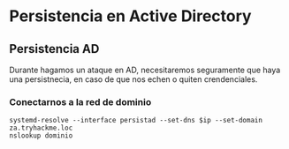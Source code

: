 # Persistencia en Active Directory

## Persistencia AD

Durante hagamos un ataque en AD, necesitaremos seguramente que haya una persistnecia, en caso de que nos echen o quiten crendenciales.

### Conectarnos a la red de dominio

```
systemd-resolve --interface persistad --set-dns $ip --set-domain za.tryhackme.loc
nslookup dominio
```

